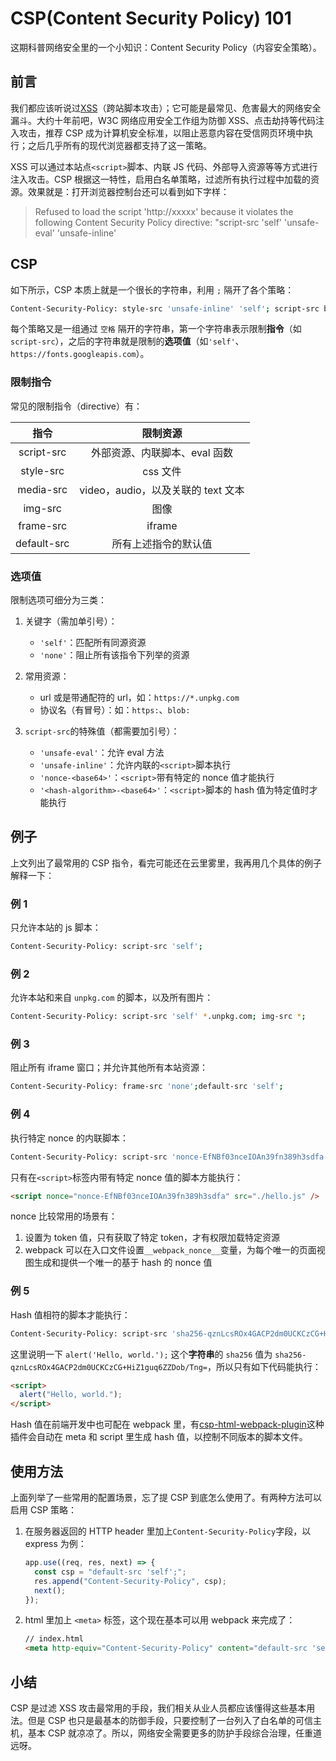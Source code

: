 # CSP(Content Security Policy) 101

这期科普网络安全里的一个小知识：Content Security Policy（内容安全策略）。

## 前言

我们都应该听说过[XSS][0]（跨站脚本攻击）；它可能是最常见、危害最大的网络安全漏斗。大约十年前吧，W3C 网络应用安全工作组为防御 XSS、点击劫持等代码注入攻击，推荐 CSP 成为计算机安全标准，以阻止恶意内容在受信网页环境中执行；之后几乎所有的现代浏览器都支持了这一策略。

XSS 可以通过本站点`<script>`脚本、内联 JS 代码、外部导入资源等等方式进行注入攻击。CSP 根据这一特性，启用白名单策略，过滤所有执行过程中加载的资源。效果就是：打开浏览器控制台还可以看到如下字样：

> Refused to load the script 'http://xxxxx' because it violates the following Content Security Policy directive: "script-src 'self' 'unsafe-eval' 'unsafe-inline'

## CSP

如下所示，CSP 本质上就是一个很长的字符串，利用 `;` 隔开了各个策略：

```bash
Content-Security-Policy: style-src 'unsafe-inline' 'self'; script-src blob: 'unsafe-inline' 'self';
```

每个策略又是一组通过 `空格` 隔开的字符串，第一个字符串表示限制**指令**（如 `script-src`），之后的字符串就是限制的**选项值**（如`'self'`、`https://fonts.googleapis.com`）。

### 限制指令

常见的限制指令（directive）有：

|    指令     |              限制资源              |
| :---------: | :--------------------------------: |
| script-src  |   外部资源、内联脚本、eval 函数    |
|  style-src  |              css 文件              |
|  media-src  | video，audio，以及关联的 text 文本 |
|   img-src   |                图像                |
|  frame-src  |               iframe               |
| default-src |        所有上述指令的默认值        |

### 选项值

限制选项可细分为三类：

1. 关键字（需加单引号）：

   - `'self'`：匹配所有同源资源
   - `'none'`：阻止所有该指令下列举的资源

2. 常用资源：

   - url 或是带通配符的 url，如：`https://*.unpkg.com`
   - 协议名（有冒号）：如：`https:`、`blob:`

3. `script-src`的特殊值（都需要加引号）：

   - `'unsafe-eval'`：允许 eval 方法
   - `'unsafe-inline'`：允许内联的`<script>`脚本执行
   - `'nonce-<base64>'`：`<script>`带有特定的 nonce 值才能执行
   - `'<hash-algorithm>-<base64>'`：`<script>`脚本的 hash 值为特定值时才能执行

## 例子

上文列出了最常用的 CSP 指令，看完可能还在云里雾里，我再用几个具体的例子解释一下：

### 例 1

只允许本站的 js 脚本：

```bash
Content-Security-Policy: script-src 'self';
```

### 例 2

允许本站和来自 `unpkg.com` 的脚本，以及所有图片：

```bash
Content-Security-Policy: script-src 'self' *.unpkg.com; img-src *;
```

### 例 3

阻止所有 iframe 窗口；并允许其他所有本站资源：

```bash
Content-Security-Policy: frame-src 'none';default-src 'self';
```

### 例 4

执行特定 nonce 的内联脚本：

```bash
Content-Security-Policy: script-src 'nonce-EfNBf03nceIOAn39fn389h3sdfa' 'self';
```

只有在`<script>`标签内带有特定 nonce 值的脚本方能执行：

```html
<script nonce="nonce-EfNBf03nceIOAn39fn389h3sdfa" src="./hello.js" />
```

nonce 比较常用的场景有：

1. 设置为 token 值，只有获取了特定 token，才有权限加载特定资源
2. webpack 可以在入口文件设置`__webpack_nonce__`变量，为每个唯一的页面视图生成和提供一个唯一的基于 hash 的 nonce 值

### 例 5

Hash 值相符的脚本才能执行：

```bash
Content-Security-Policy: script-src 'sha256-qznLcsROx4GACP2dm0UCKCzCG+HiZ1guq6ZZDob/Tng='
```

这里说明一下 `alert('Hello, world.');` 这个**字符串**的 `sha256` 值为 `sha256-qznLcsROx4GACP2dm0UCKCzCG+HiZ1guq6ZZDob/Tng=`，所以只有如下代码能执行：

```html
<script>
  alert("Hello, world.");
</script>
```

Hash 值在前端开发中也可配在 webpack 里，有[csp-html-webpack-plugin][1]这种插件会自动在 meta 和 script 里生成 hash 值，以控制不同版本的脚本文件。

## 使用方法

上面列举了一些常用的配置场景，忘了提 CSP 到底怎么使用了。有两种方法可以启用 CSP 策略：

1. 在服务器返回的 HTTP header 里加上`Content-Security-Policy`字段，以 express 为例：

   ```javascript
   app.use((req, res, next) => {
     const csp = "default-src 'self';";
     res.append("Content-Security-Policy", csp);
     next();
   });
   ```

2. html 里加上 `<meta>` 标签，这个现在基本可以用 webpack 来完成了：

   ```html
   // index.html
   <meta http-equiv="Content-Security-Policy" content="default-src 'self';" />
   ```

## 小结

CSP 是过滤 XSS 攻击最常用的手段，我们相关从业人员都应该懂得这些基本用法。但是 CSP 也只是最基本的防御手段，只要控制了一台列入了白名单的可信主机，基本 CSP 就凉凉了。所以，网络安全需要更多的防护手段综合治理，任重道远呀。

[0]: https://www.jianshu.com/p/8f0f2ceb8ff5
[1]: https://github.com/slackhq/csp-html-webpack-plugin
